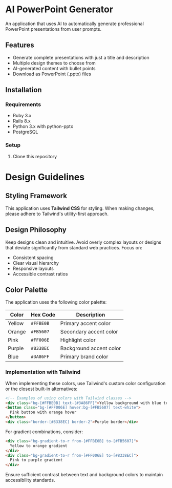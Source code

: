 # AI PowerPoint Generator

An application that uses AI to automatically generate professional PowerPoint presentations from user prompts.

## Features

- Generate complete presentations with just a title and description
- Multiple design themes to choose from
- AI-generated content with bullet points
- Download as PowerPoint (.pptx) files

## Installation

### Requirements

- Ruby 3.x
- Rails 8.x
- Python 3.x with python-pptx
- PostgreSQL

### Setup

1. Clone this repository

# Design Guidelines

## Styling Framework

This application uses **Tailwind CSS** for styling. When making changes, please adhere to Tailwind's utility-first approach.

## Design Philosophy

Keep designs clean and intuitive. Avoid overly complex layouts or designs that deviate significantly from standard web practices. Focus on:

- Consistent spacing
- Clear visual hierarchy
- Responsive layouts
- Accessible contrast ratios

## Color Palette

The application uses the following color palette:

| Color  | Hex Code  | Description             |
| ------ | --------- | ----------------------- |
| Yellow | `#FFBE0B` | Primary accent color    |
| Orange | `#FB5607` | Secondary accent color  |
| Pink   | `#FF006E` | Highlight color         |
| Purple | `#8338EC` | Background accent color |
| Blue   | `#3A86FF` | Primary brand color     |

### Implementation with Tailwind

When implementing these colors, use Tailwind's custom color configuration or the closest built-in alternatives:

```html
<!-- Examples of using colors with Tailwind classes -->
<div class="bg-[#FFBE0B] text-[#3A86FF]">Yellow background with blue text</div>
<button class="bg-[#FF006E] hover:bg-[#FB5607] text-white">
  Pink button with orange hover
</button>
<div class="border-[#8338EC] border-2">Purple border</div>
```

For gradient combinations, consider:

```html
<div class="bg-gradient-to-r from-[#FFBE0B] to-[#FB5607]">
  Yellow to orange gradient
</div>
<div class="bg-gradient-to-r from-[#FF006E] to-[#8338EC]">
  Pink to purple gradient
</div>
```

Ensure sufficient contrast between text and background colors to maintain accessibility standards.
